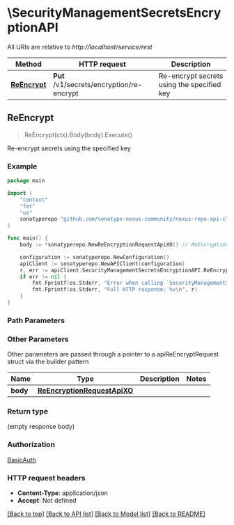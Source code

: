# \SecurityManagementSecretsEncryptionAPI

All URIs are relative to *http://localhost/service/rest*

Method | HTTP request | Description
------------- | ------------- | -------------
[**ReEncrypt**](SecurityManagementSecretsEncryptionAPI.md#ReEncrypt) | **Put** /v1/secrets/encryption/re-encrypt | Re-encrypt secrets using the specified key



## ReEncrypt

> ReEncrypt(ctx).Body(body).Execute()

Re-encrypt secrets using the specified key



### Example

```go
package main

import (
	"context"
	"fmt"
	"os"
	sonatyperepo "github.com/sonatype-nexus-community/nexus-repo-api-client-go/v3"
)

func main() {
	body := *sonatyperepo.NewReEncryptionRequestApiXO() // ReEncryptionRequestApiXO |  (optional)

	configuration := sonatyperepo.NewConfiguration()
	apiClient := sonatyperepo.NewAPIClient(configuration)
	r, err := apiClient.SecurityManagementSecretsEncryptionAPI.ReEncrypt(context.Background()).Body(body).Execute()
	if err != nil {
		fmt.Fprintf(os.Stderr, "Error when calling `SecurityManagementSecretsEncryptionAPI.ReEncrypt``: %v\n", err)
		fmt.Fprintf(os.Stderr, "Full HTTP response: %v\n", r)
	}
}
```

### Path Parameters



### Other Parameters

Other parameters are passed through a pointer to a apiReEncryptRequest struct via the builder pattern


Name | Type | Description  | Notes
------------- | ------------- | ------------- | -------------
 **body** | [**ReEncryptionRequestApiXO**](ReEncryptionRequestApiXO.md) |  | 

### Return type

 (empty response body)

### Authorization

[BasicAuth](../README.md#BasicAuth)

### HTTP request headers

- **Content-Type**: application/json
- **Accept**: Not defined

[[Back to top]](#) [[Back to API list]](../README.md#documentation-for-api-endpoints)
[[Back to Model list]](../README.md#documentation-for-models)
[[Back to README]](../README.md)

